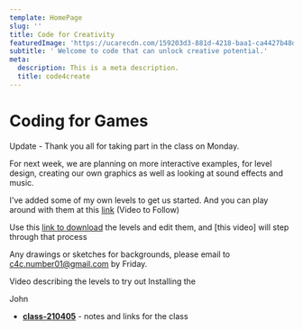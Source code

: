 ```yaml
---
template: HomePage
slug: ''
title: Code for Creativity
featuredImage: 'https://ucarecdn.com/159203d3-881d-4218-baa1-ca4427b48d0d/'
subtitle: ' Welcome to code that can unlock creative potential.'
meta:
  description: This is a meta description.
  title: code4create
---
```


# Coding for Games
Update - Thank you all for taking part in the class on Monday.

For next week, we are planning on more interactive examples, for level design, creating our own graphics as well as looking at sound effects and music.

I've added some of my own levels to get us started.
And you can play around with them at this [link](https://master.dpmvjabwn8zfu.amplifyapp.com/)
(Video to Follow)

Use this [link to download](https://github.com/sheehyjohn/c4c-games-210405-levels) the levels and edit them, and [this video] will step through that process 

Any drawings or sketches for backgrounds, please email to c4c.number01@gmail.com by Friday.

Video describing the levels to try out
Installing the 

John

- __[class-210405](/posts/class-210405/)__ - notes and links for the class

<!--
## HTML5/CSS/JavaScript

## Canvas

## Phaser

## Game Assets

## Resources


Home - Blog

[presentationLink (demo)](https://1drv.ms/b/s!AnjRzRZrsottlrgrgshMfX6gXuD4cg?e=Wo98F0)

 [publicShare (test files)](https://1drv.ms/u/s!AnjRzRZrsottlrgqE4l9Rdhzoyasng?e=UWOesI)

  ->